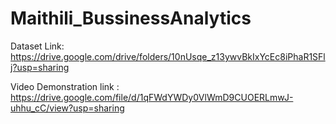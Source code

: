 # Maithili_BussinessAnalytics
Dataset Link:
https://drive.google.com/drive/folders/10nUsqe_z13ywvBkIxYcEc8iPhaR1SFlj?usp=sharing


Video Demonstration link :
https://drive.google.com/file/d/1qFWdYWDy0VlWmD9CUOERLmwJ-uhhu_cC/view?usp=sharing
